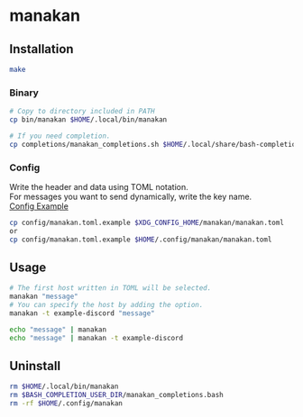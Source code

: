 # manakan

## Installation

```bash
make
```
### Binary

```bash
# Copy to directory included in PATH
cp bin/manakan $HOME/.local/bin/manakan

# If you need completion.
cp completions/manakan_completions.sh $HOME/.local/share/bash-completion/manakan_completions.sh 
```
### Config

Write the header and data using TOML notation.  
For messages you want to send dynamically, write the key name.  
[Config Example](https://github.com/recelsus/manakan/blob/master/config/manakan.toml.example)
```bash
cp config/manakan.toml.example $XDG_CONFIG_HOME/manakan/manakan.toml 
or
cp config/manakan.toml.example $HOME/.config/manakan/manakan.toml 
```

## Usage

```bash
# The first host written in TOML will be selected.
manakan "message"
# You can specify the host by adding the option.
manakan -t example-discord "message"

echo "message" | manakan 
echo "message" | manakan -t example-discord
```

## Uninstall
```bash
rm $HOME/.local/bin/manakan
rm $BASH_COMPLETION_USER_DIR/manakan_completions.bash
rm -rf $HOME/.config/manakan
```
